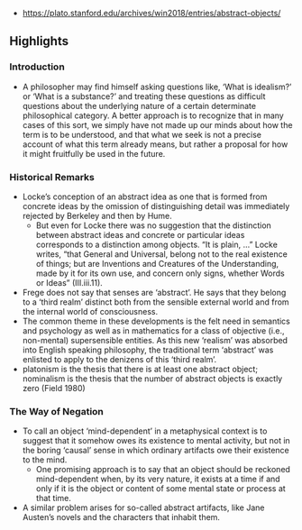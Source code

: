 
- https://plato.stanford.edu/archives/win2018/entries/abstract-objects/

## Highlights

### Introduction

- A philosopher may find himself asking questions like, ‘What is idealism?’ or ‘What is a substance?’ and treating these questions as difficult questions about the underlying nature of a certain determinate philosophical category. A better approach is to recognize that in many cases of this sort, we simply have not made up our minds about how the term is to be understood, and that what we seek is not a precise account of what this term already means, but rather a proposal for how it might fruitfully be used in the future.

### Historical Remarks

- Locke’s conception of an abstract idea as one that is formed from concrete ideas by the omission of distinguishing detail was immediately rejected by Berkeley and then by Hume.
  - But even for Locke there was no suggestion that the distinction between abstract ideas and concrete or particular ideas corresponds to a distinction among objects. “It is plain, …” Locke writes, “that General and Universal, belong not to the real existence of things; but are Inventions and Creatures of the Understanding, made by it for its own use, and concern only signs, whether Words or Ideas” (III.iii.11).
- Frege does not say that senses are ‘abstract’. He says that they belong to a ‘third realm’ distinct both from the sensible external world and from the internal world of consciousness.
- The common theme in these developments is the felt need in semantics and psychology as well as in mathematics for a class of objective (i.e., non-mental) supersensible entities. As this new ‘realism’ was absorbed into English speaking philosophy, the traditional term ‘abstract’ was enlisted to apply to the denizens of this ‘third realm’.
- platonism is the thesis that there is at least one abstract object; nominalism is the thesis that the number of abstract objects is exactly zero (Field 1980)

### The Way of Negation

- To call an object ‘mind-dependent’ in a metaphysical context is to suggest that it somehow owes its existence to mental activity, but not in the boring ‘causal’ sense in which ordinary artifacts owe their existence to the mind.
  - One promising approach is to say that an object should be reckoned mind-dependent when, by its very nature, it exists at a time if and only if it is the object or content of some mental state or process at that time.
- A similar problem arises for so-called abstract artifacts, like Jane Austen’s novels and the characters that inhabit them.
